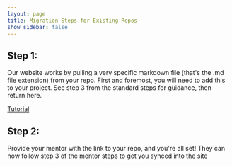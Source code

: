 ```yaml
---
layout: page
title: Migration Steps for Existing Repos
show_sidebar: false
---
```


## Step 1:

Our website works by pulling a very specific markdown file (that's the .md file extension) from your repo. First and foremost, you will need to add this to your project. See step 3 from the standard steps for guidance, then return here.

<a class="button is-link" href="{{ site.baseurl }}/tutorial" >Tutorial</a>

## Step 2:

Provide your mentor with the link to your repo, and you're all set! They can now follow step 3 of the mentor steps to get you synced into the site